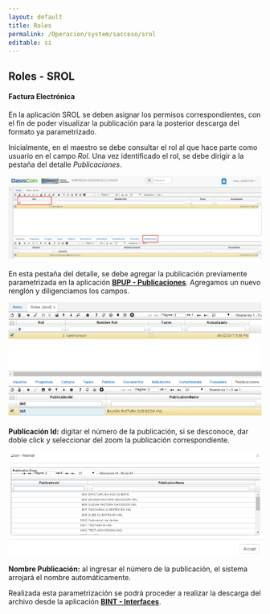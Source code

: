 ```yaml
---
layout: default
title: Roles
permalink: /Operacion/system/sacceso/srol
editable: si
---
```


## Roles - SROL


#### Factura Electrónica

En la aplicación SROL se deben asignar los permisos correspondientes, con el fin de poder visualizar la publicación para la posterior descarga del formato ya parametrizado.  

Inicialmente, en el maestro se debe consultar el rol al que hace parte como usuario en el campo _Rol_. Una vez identificado el rol, se debe dirigir a la pestaña del detalle _Publicaciones_.

![](SROL1.png)


En esta pestaña del detalle, se debe agregar la publicación previamente parametrizada en la aplicación [**BPUP - Publicaciones**](https://github.com/OasisCom/Docs/blob/master/Operacion/utility/barchi/bpub.md). Agregamos un nuevo renglón y diligenciamos los campos.

![](SROL2.png)

**Publicación Id:** digitar el número de la publicación, si se desconoce, dar doble click y seleccionar del zoom la publicación correspondiente.  

![](ZOOMBPUB.png)

**Nombre Publicación:** al ingresar el número de la publicación, el sistema arrojará el nombre automáticamente.  

Realizada esta parametrización se podrá proceder a realizar la descarga del archivo desde la aplicación [**BINT - Interfaces**](https://github.com/OasisCom/Docs/blob/master/Operacion/utility/barchi/bint.md).  

